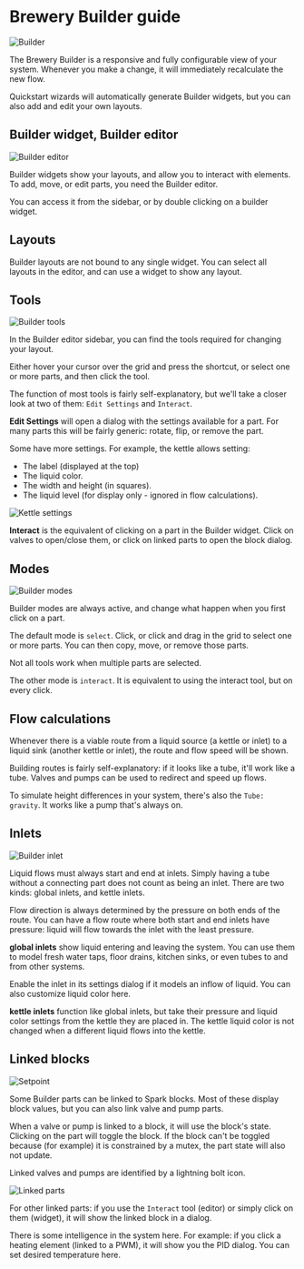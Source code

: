 # Brewery Builder guide

![Builder](../images/herms-builder-widget.gif)

The Brewery Builder is a responsive and fully configurable view of your system.
Whenever you make a change, it will immediately recalculate the new flow.

Quickstart wizards will automatically generate Builder widgets, but you can also add and edit your own layouts.

## Builder widget, Builder editor

![Builder editor](../images/herms-builder-editor-add.gif)

Builder widgets show your layouts, and allow you to interact with elements. To add, move, or edit parts, you need the Builder editor.

You can access it from the sidebar, or by double clicking on a builder widget.

## Layouts

Builder layouts are not bound to any single widget. You can select all layouts in the editor, and can use a widget to show any layout.

## Tools

![Builder tools](../images/builder-tools.png)

In the Builder editor sidebar, you can find the tools required for changing your layout.

Either hover your cursor over the grid and press the shortcut, or select one or more parts, and then click the tool.

The function of most tools is fairly self-explanatory, but we'll take a closer look at two of them: `Edit Settings` and `Interact`.

**Edit Settings** will open a dialog with the settings available for a part. For many parts this will be fairly generic: rotate, flip, or remove the part.

Some have more settings. For example, the kettle allows setting:
- The label (displayed at the top)
- The liquid color.
- The width and height (in squares).
- The liquid level (for display only - ignored in flow calculations).

![Kettle settings](../images/builder-kettle-settings.png)

**Interact** is the equivalent of clicking on a part in the Builder widget. Click on valves to open/close them, or click on linked parts to open the block dialog.

## Modes

![Builder modes](../images/builder-modes.png)

Builder modes are always active, and change what happen when you first click on a part.

The default mode is `select`. Click, or click and drag in the grid to select one or more parts. You can then copy, move, or remove those parts.

Not all tools work when multiple parts are selected.

The other mode is `interact`. It is equivalent to using the interact tool, but on every click.

## Flow calculations

Whenever there is a viable route from a liquid source (a kettle or inlet) to a liquid sink (another kettle or inlet), the route and flow speed will be shown.

Building routes is fairly self-explanatory: if it looks like a tube, it'll work like a tube. Valves and pumps can be used to redirect and speed up flows.

To simulate height differences in your system, there's also the `Tube: gravity`. It works like a pump that's always on.

## Inlets

![Builder inlet](../images/builder-inlet.png)

Liquid flows must always start and end at inlets. Simply having a tube without a connecting part does not count as being an inlet. There are two kinds: global inlets, and kettle inlets.

Flow direction is always determined by the pressure on both ends of the route. You can have a flow route where both start and end inlets have pressure: liquid will flow towards the inlet with the least pressure.

**global inlets** show liquid entering and leaving the system. You can use them to model fresh water taps, floor drains, kitchen sinks, or even tubes to and from other systems.

Enable the inlet in its settings dialog if it models an inflow of liquid. You can also customize liquid color here.

**kettle inlets** function like global inlets, but take their pressure and liquid color settings from the kettle they are placed in.
The kettle liquid color is not changed when a different liquid flows into the kettle.

## Linked blocks

![Setpoint](../images/builder-setpoint.png)

Some Builder parts can be linked to Spark blocks. Most of these display block values, but you can also link valve and pump parts.

When a valve or pump is linked to a block, it will use the block's state. Clicking on the part will toggle the block. If the block can't be toggled because (for example) it is constrained by a mutex, the part state will also not update.

Linked valves and pumps are identified by a lightning bolt icon.

![Linked parts](../images/builder-linked-parts.png)

For other linked parts: if you use the `Interact` tool (editor) or simply click on them (widget), it will show the linked block in a dialog.

There is some intelligence in the system here. For example: if you click a heating element (linked to a PWM), it will show you the PID dialog. You can set desired temperature here.
